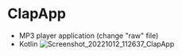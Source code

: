 # ClapApp
- MP3 player application (change "raw" file)
- Kotlin
![Screenshot_20221012_112637_ClapApp](https://user-images.githubusercontent.com/74590627/195305958-3d17f4ee-1ee0-4d6a-8a52-a9cb054e163c.jpg)
